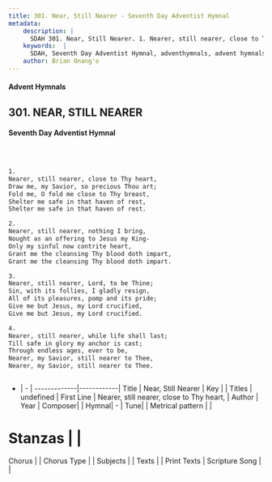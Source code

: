 ```yaml
---
title: 301. Near, Still Nearer - Seventh Day Adventist Hymnal
metadata:
    description: |
      SDAH 301. Near, Still Nearer. 1. Nearer, still nearer, close to Thy heart, Draw me, my Savior, so precious Thou art; Fold me, O fold me close to Thy breast, Shelter me safe in that haven of rest, Shelter me safe in that haven of rest.
    keywords:  |
      SDAH, Seventh Day Adventist Hymnal, adventhymnals, advent hymnals, Near, Still Nearer, Nearer, still nearer, close to Thy heart, 
    author: Brian Onang'o
---
```


#### Advent Hymnals
## 301. NEAR, STILL NEARER
#### Seventh Day Adventist Hymnal

```txt



1.
Nearer, still nearer, close to Thy heart,
Draw me, my Savior, so precious Thou art;
Fold me, O fold me close to Thy breast,
Shelter me safe in that haven of rest,
Shelter me safe in that haven of rest.

2.
Nearer, still nearer, nothing I bring,
Nought as an offering to Jesus my King-
Only my sinful now contrite heart,
Grant me the cleansing Thy blood doth impart,
Grant me the cleansing Thy blood doth impart.

3.
Nearer, still nearer, Lord, to be Thine;
Sin, with its follies, I gladly resign,
All of its pleasures, pomp and its pride;
Give me but Jesus, my Lord crucified,
Give me but Jesus, my Lord crucified.

4.
Nearer, still nearer, while life shall last;
Till safe in glory my anchor is cast;
Through endless ages, ever to be,
Nearer, my Savior, still nearer to Thee,
Nearer, my Savior, still nearer to Thee.



```

- |   -  |
-------------|------------|
Title | Near, Still Nearer |
Key |  |
Titles | undefined |
First Line | Nearer, still nearer, close to Thy heart, |
Author | 
Year | 
Composer|  |
Hymnal|  - |
Tune|  |
Metrical pattern | |
# Stanzas |  |
Chorus |  |
Chorus Type |  |
Subjects |  |
Texts |  |
Print Texts | 
Scripture Song |  |
  
